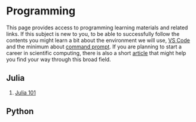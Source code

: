 # Programming

This page provides access to programming learning materials and related links. If this subject is new to you, to be able to successfully follow the contents you might learn a bit about the environment we will use, [VS Code](../software/vscode.md) and the minimum about [command prompt](../software/cli.md). If you are planning to start a career in scientific computing, there is also a short [article](../software/scientific.md) that might help you find your way through this broad field.

## Julia

1. [Julia 101](julia/101.md)

## Python
